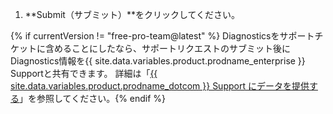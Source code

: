 1. **Submit（サブミット）**をクリックしてください。

{% if currentVersion != "free-pro-team@latest" %}
Diagnosticsをサポートチケットに含めることにしたなら、サポートリクエストのサブミット後にDiagnostics情報を{{ site.data.variables.product.prodname_enterprise }} Supportと共有できます。 詳細は「[{{ site.data.variables.product.prodname_dotcom }} Support にデータを提供する](/enterprise/admin/guides/enterprise-support/providing-data-to-github-support)」を参照してください。{% endif %}
